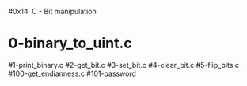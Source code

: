 #0x14. C - Bit manipulation
# 0-binary_to_uint.c
#1-print_binary.c
#2-get_bit.c
#3-set_bit.c
#4-clear_bit.c
#5-flip_bits.c
#100-get_endianness.c
#101-password
